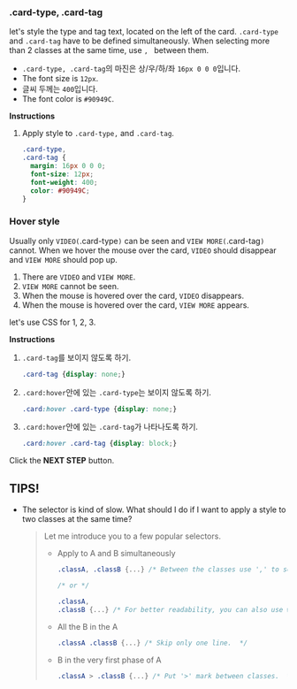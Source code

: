 ### .card-type, .card-tag
let's style the type and tag text, located on the left of the card. `.card-type` and `.card-tag` have to be defined simultaneously. When selecting more than 2 classes at the same time, use `, ` between them. 

* `.card-type, .card-tag`의 마진은 상/우/하/좌 `16px 0 0 0`입니다.
* The font size is `12px`.
* 글씨 두께는 `400`입니다.
* The font color is `#90949C`.


**Instructions**
1. Apply style to `.card-type,` and `.card-tag`.
    ```css
    .card-type, 
    .card-tag {
      margin: 16px 0 0 0;
      font-size: 12px;
      font-weight: 400;
      color: #90949C;
    }
    ```



### Hover style
Usually only `VIDEO(`.card-type`)` can be seen and  `VIEW MORE(`.card-tag`)` cannot. When we hover the mouse over the card, `VIDEO` should disappear and `VIEW MORE` should pop up. 

1. There are `VIDEO` and `VIEW MORE`. 
2. `VIEW MORE` cannot be seen. 
3. When the mouse is hovered over the card, `VIDEO` disappears. 
4. When the mouse is hovered over the card, `VIEW MORE` appears. 

let's use CSS for 1, 2, 3. 


**Instructions**
1. `.card-tag`를 보이지 않도록 하기.
    ```css
    .card-tag {display: none;}
    ```

2. `.card:hover`안에 있는 `.card-type`는 보이지 않도록 하기.

    ```css
    .card:hover .card-type {display: none;}
    ```

3. `.card:hover`안에 있는 `.card-tag`가 나타나도록 하기.

    ```css
    .card:hover .card-tag {display: block;}
    ```


Click the **NEXT STEP** button.



## TIPS!

- The selector is kind of slow. What should I do if I want to apply a style to two classes at the same time? 

  > Let me introduce you to a few popular selectors. 
  >
  > * Apply to A and B simultaneously 
  >
  >   ```css
  >   .classA, .classB {...} /* Between the classes use ',' to seperate them. */
  >   
  >   /* or */
  >   
  >   .classA, 
  >   .classB {...} /* For better readability, you can also use wrapping for the classes.  */
  >   
  >   ```
  >
  > * All the B in the A
  >
  >   ```css
  >   .classA .classB {...} /* Skip only one line.  */
  >   ```
  >
  > * B in the very first phase of A
  >
  >   ```css
  >   .classA > .classB {...} /* Put '>' mark between classes.  */
  >   ```

